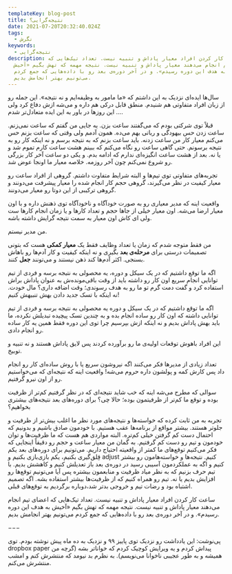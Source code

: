 ```yaml
---
templateKey: blog-post
title: نتیجه‌گرایی؟
date: 2021-07-20T20:32:40.024Z
tags:
  - نگرش
keywords:
  - نتیجه‌گرایی
description: ساعت کار کردن افراد معیار پاداش و تنبیه نیست. تعداد تیک‌هایی که
  اعضای تیم انجام می‌دهند معیار پاداش و تنبیه نیست. نتیجه مهمه که تهش بگیم «آخیش
  به هدف این دوره رسیدم». و در آخر دوره‌ی بعد رو با داده‌هایی که جمع کردم
  می‌تونیم بهتر انجامش بدیم.
---
```

سال‌ها ایده‌ای نزدیک به این داشتم که «ما مامور به وظیفه‌ایم و نه نتیجه». این جمله رو از زبان افراد متفاوتی هم شنیدم. منطق قابل درکی هم داره و می‌شه ازش دفاع کرد ولی … این روزها در باور به این ایده متعادل‌تر شدم.

قبلاً توی شرکتی بودم که می‌گفتند ساعت بزن. یه جایی من گفتم که ساعت نمی‌زنم. ساعت زدن حس بیهودگی و رباتی بهم می‌ده. همون آدمم ولی وقتی که ساعت بزنم حس می‌کنم معیار کار من ساعت زدنه. باید ساعت بزنم که به نتیجه برسم و نه اینکه کار رو به نتیجه برسونم. حتی گاهی ساعت رو نگاه می‌کنم که ببینم هشت ساعت کارم تموم شد و یا نه. بعد از هشت ساعت انگیزه‌ای ندارم که ادامه بدم. و یکی دو ساعت آخر کار بزرگی رو شروع نمی‌کنم چون آخر روزمه. خلاصه معیار ما اونجا عوض شد.

تجربه‌های متفاوتی توی تیم‌ها و البته شرایط متفاوت داشتم. گروهی از افراد ساعت رو معیار کیفیت در نظر می‌گیرند، گروهی حجم کار انجام شده را معیار پیشرفت می‌دونند و گروهی ترکیبی از این دوتا رو معیار می‌دونند.

واقعیت اینه که مدیر معیاری رو به صورت خودآگاه و ناخودآگاه توی ذهنش داره و با اون معیار ارضا می‌شه. اون معیار خیلی از جاها حجم و تعداد کارها و یا زمان انجام کارها ست ولی ای کاش اون معیار به سمت نتیجه گرایش داشته باشه.

من مدیر نیستم.

من فقط متوجه شدم که زمان یا تعداد وظایف فقط یک **معیار کمکی** هست که بتونی تصمیمات درستی برای **مرحله‌ی بعد** بگیری و نه اینکه کیفیت و کار آدم‌ها رو باهاش بسنجی. اکثر آدم‌ها کند ذهن نیستند و می‌تونند **جعل** کنند.

اگه ما توقع داشتیم که در یک سیکل و دوره، یه محصولی به نتیجه برسه و فردی از تیم توانایی انجام سریع اون کار رو داشته باید از وقت باقی‌مونده‌ش به عنوان پاداش براش استفاده کرد و گفت دمت گرم تو ما رو به هدف رسوندی؛ وقت اضافه داری؟ مال خودت. نه اینکه با تسک جدید دادن بهش تنبیهش کنیم!

اگه ما توقع داشتیم که در یک سیکل و دوره یه محصولی به نتیجه برسه و فردی از تیم توانایی داشته که اون کار رو ساده انجام بده و به چندین تسک پیچیده تبدیلش نکرده، ما باید بهش پاداش بدیم و نه اینکه ازش بپرسیم چرا توی این دوره فقط همین یه کار ساده رو انجام دادی.

این افراد باهوش توقعات اولیه‌ی ما رو برآورده کردند پس لایق پاداش هستند و نه تنبیه و توبیخ.

تعداد زیادی از مدیرها فکر می‌کنند اگه نیروشون سریع یا با روش ساده‌ای کار رو انجام داد پس کارش کمه و پولشون داره حروم می‌شه! واقعیت اینه که نتیجه‌ای که می‌خواستیم رو از اون نیرو گرفتیم.

سوالی که مطرح می‌شه اینه که خب شاید نتیجه‌ای که در نظر گرفتیم کم‌تر از ظرفیت بوده و توقع ما کم‌تر از ظرفیتمون بوده؛ حالا چی؟ برای دوره‌های بعد نتیجه‌های بیشتری بخواهیم؟

تجربه به من ثابت کرده که خواسته‌ها و نتیجه‌های مورد نظر ما اغلب بیش‌تر از ظرفیت و جلوتر هستند. بیشتر مواقع از برنامه‌ها عقب هستیم. با خودمون صادق باشیم و بدونیم که احتمال دست کم گرفتن خیلی کم‌تره. البته مواردی هم هست که ما ظرفیت‌ها و توان خودمون و تیم رو دست کم گرفتیم. به گمان من معیار ساعت و حجم رو دقیقاً اینجایی که فکر می‌کنیم توقع‌های ما کمتر از واقعیته احتیاج داریم. می‌تونیم برای دوره‌های بعد یکم قِلق‌گیری بکنیم، یکم بازی‌بازی بکنیم و adjust کنیم. نتیجه‌ها و خواسته‌هامون رو بیشتر کنیم و اگه به عملکردمون آسیبی رسید در دوره‌ی بعد باز تعدیلش کنیم و کاهشش بدیم. با تیم حرف بزنیم که به نظر میاد ظرفیت و منابعمون بیشتره پس آیا می‌تونیم توقع‌ها رو افزایش بدیم یا نه. تیم رو همراه کنیم که از ظرفیت‌ها بیشتر استفاده بشه. اگه تصمیم اشتباه بود و رضات تیم و خروجی بدتر شد،‌دوباره برگردیم به توقع‌های قبلی.

ساعت کار کردن افراد معیار پاداش و تنبیه نیست. تعداد تیک‌هایی که اعضای تیم انجام می‌دهند معیار پاداش و تنبیه نیست. نتیجه مهمه که تهش بگیم «آخیش به هدف این دوره رسیدم». و در آخر دوره‌ی بعد رو با داده‌هایی که جمع کردم می‌تونیم بهتر انجامش بدیم.

−−−

پی‌نوشت: این یادداشت رو نزدیک توی پاییز ۹۹ و نزدیک به ده ماه پیش نوشته بودم. توی dropbox paper پیداش کردم و یه ویرایش کوچیک کردم که خواناتر بشه (گرچه من همیشه و به طور عجیبی ناخوانا می‌نویسم). به نظرم بد نیومد که منتشرش کنم و امشب منتشرش می‌کنم.
